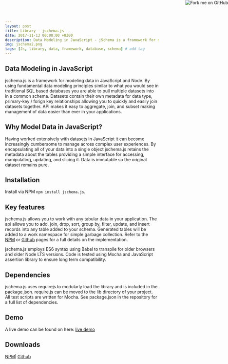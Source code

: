 ```yaml
---
layout: post
title: Library - jschema.js
date: 2017-11-13 00:00:00 +0300
description: Data Modeling in JavaScript - jSchema is a framework for modeling data in JavaScript.
img: jschema2.png
tags: [Js, library, data, framework, database, schema] # add tag
---
```


## Data Modeling in JavaScript
jschema.js is a framework for modeling data in JavaScript and Node.  By using fundamental data modeling principles similar to what you would see in traditional SQL based databases you are able to pull multiple datasets into in a common schema.  Datasets contain their own metadata for data type, primary-key / forign key relationships allowing you to quickly and easily join datasets together.  API makes it easy to aggregate, join, and subset making management of data easier than ever in your applications.

## Why Model Data in JavaScript?
Having worked extensively with datasets in JavaScript it can become increasingly cumbersome to manage across complex user experiences.  By encapsulating all of your data into a single object jschema.js retains the metadata about the tables providing a simple interface for accessing, manipulating, updating, and slicing it.  Data is immutable so the original dataset remains pure.  

## Installation
Install via NPM `npm install jschema.js`.

## Key features
jschema.js allows you to work with any tabular data in your application.  The api allows you to add, join, drop, sort, group by, filter, update, and insert records into any table added to your schema.  Generated tables will be added to a work namespace for simple garbage collection.  Refer to the [NPM](https://www.npmjs.com/package/jschema.js) or
[Github](https://github.com/ignoreintuition/jSchema) pages for a full details on the implementation.

jschema.js employs ES6 syntax using Babel to transpile for older browsers and older Node LTS versions.  Code is tested using Mocha and JavaScript assertion library to ensure long term compatibility.  

## Dependencies
jschema.js uses requirejs to modularly load the library and is included in the package.json.  require.js can be moved to the lib directory of your project. All test scripts are written for Mocha.  See package.json in the repository for a full list of dependencies.  

## Demo
A live demo can be found on here: [live demo](http://resurgencewebdesign.com/refugee/)

## Downloads
[NPM](https://www.npmjs.com/package/jschema.js)|
[Github](https://github.com/ignoreintuition/jSchema)

<a href="https://github.com/ignoreintuition/jSchema"><img style="position: absolute; top: 0; right: 0; border: 0;" src="https://camo.githubusercontent.com/e7bbb0521b397edbd5fe43e7f760759336b5e05f/68747470733a2f2f73332e616d617a6f6e6177732e636f6d2f6769746875622f726962626f6e732f666f726b6d655f72696768745f677265656e5f3030373230302e706e67" alt="Fork me on GitHub" data-canonical-src="https://s3.amazonaws.com/github/ribbons/forkme_right_green_007200.png"></a>
